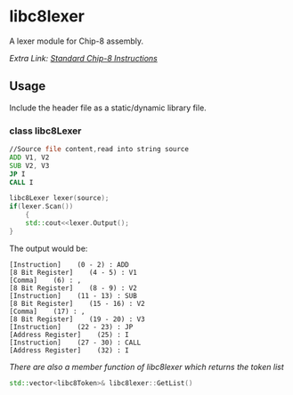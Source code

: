 # libc8lexer

A lexer module for Chip-8 assembly.

*Extra Link:  [Standard Chip-8 Instructions](http://devernay.free.fr/hacks/chip8/C8TECH10.HTM#3.1)*
## Usage

Include the header file as a static/dynamic library file.

### class libc8Lexer

```asm
//Source file content,read into string source
ADD V1, V2
SUB V2, V3
JP I
CALL I
```

```C++
libc8Lexer lexer(source);
if(lexer.Scan())
	{
	std::cout<<lexer.Output();
}
```

The output would be:

```
[Instruction]    (0 - 2) : ADD
[8 Bit Register]    (4 - 5) : V1
[Comma]    (6) : ,
[8 Bit Register]    (8 - 9) : V2
[Instruction]    (11 - 13) : SUB
[8 Bit Register]    (15 - 16) : V2
[Comma]    (17) : ,
[8 Bit Register]    (19 - 20) : V3
[Instruction]    (22 - 23) : JP
[Address Register]    (25) : I
[Instruction]    (27 - 30) : CALL
[Address Register]    (32) : I
```

*There are also a member function of libc8lexer which returns the token list*

```C++
std::vector<libc8Token>& libc8lexer::GetList()
```